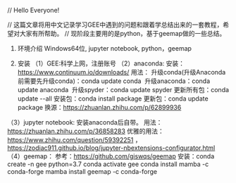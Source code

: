 // Hello Everyone!

// 这篇文章将用中文记录学习GEE中遇到的问题和跟着学总结出来的一套教程，希望对大家有所帮助。
// 现阶段主要用的是python，基于geemap做的一些总结。

1. 环境介绍
Windows64位, jupyter notebook, python，geemap

2. 安装
（1）GEE:科学上网，注册账号
（2）anaconda:
	安装：https://www.continuum.io/downloads/
	用法：
		升级conda(升级Anaconda前需要先升级conda)：conda update conda 
		升级anaconda：conda update anaconda 
		升级spyder：conda update spyder
		更新所有包：conda update --all
		安装包：conda install package
		更新包：conda update package
		换源：https://zhuanlan.zhihu.com/p/62899936

（3）jupyter notebook:
	安装anaconda后自带。
	用法：https://zhuanlan.zhihu.com/p/36858283
	优雅的用法：https://www.zhihu.com/question/59392251 ，https://zodiac911.github.io/blog/jupyter-nbextensions-configurator.html
（4）geemap：
	参考：https://github.com/giswqs/geemap
	安装：conda create -n gee python=3.7
	conda activate gee
	conda install mamba -c conda-forge
	mamba install geemap -c conda-forge

